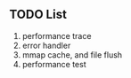 ## TODO List
1. performance trace
2. error handler
3. mmap cache, and file flush
4. performance test